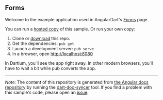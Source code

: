 ## Forms

Welcome to the example application used in AngularDart's
[Forms](https://webdev.dartlang.org/angular/guide/forms) page.

You can run a [hosted copy](https://webdev.dartlang.org/examples/ng/doc/forms) of this sample. Or run your own copy:

1. Clone or [download][] this repo.
2. Get the dependencies: `pub get`
3. Launch a development server: `pub serve`
4. In a browser, open [http://localhost:8080](http://localhost:8080)

In Dartium, you'll see the app right away. In other modern browsers,
you'll have to wait a bit while pub converts the app.

---

*Note:* The content of this repository is generated from
[the Angular docs repository][docs repo] by running the
[dart-doc-syncer](//github.com/angular/dart-doc-syncer) tool.
If you find a problem with this sample's code, please open an
[issue][].

[docs repo]: //github.com/dart-lang/site-webdev/tree/master/examples/ng/doc/forms
[download]: //github.com/angular-examples/forms/archive/master.zip
[issue]: //github.com/dart-lang/site-webdev/issues/new?labels=example&title=%5BAngular%5D%5Bexample%5D%20guide/forms%3A%20
